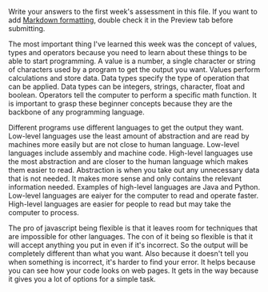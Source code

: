 Write your answers to the first week's assessment in this file. If you want to add [Markdown formatting](https://guides.github.com/features/mastering-markdown/), double check it in the Preview tab before submitting.

The most important thing I've learned this week was the concept of values, types and operators because you need to learn about these things to be able to start programming. A value is a number, a single character or string of characters used by a program to get the output you want. Values perform calculations and store data. Data types specify the type of operation that can be applied. Data types can be integers, strings, character, float and boolean. Operators tell the computer to perform a specific math function. It is important to grasp these beginner concepts because they are the backbone of any programming language. 

Different programs use different languages to get the output they want. Low-level languages use the least amount of abstraction and are read by machines more easily but are not close to human language. Low-level languages include assembly and machine code. High-level languages use the most abstraction and are closer to the human language which makes them easier to read. Abstraction is when you take out any unnecessary data that is not needed. It makes more sense and only contains the relevant information needed. Examples of high-level languages are Java and Python. Low-level languages are eaiyer for the computer to read and operate faster. High-level languages are easier for people to read but may take the computer to process.

The pro of javascript being flexible is that it leaves room for techniques that are impossible for other languages. The con of it being so flexible is that it will accept anything you put in even if it's incorrect. So the output will be completely different than what you want. Also because it doesn't tell you when something is incorrect, it's harder to find your error. It helps because you can see how your code looks on web pages. It gets in the way because it gives you a lot of options for a simple task. 

